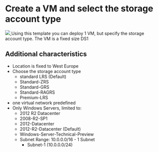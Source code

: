 ﻿# Create a VM and select the storage account type 
<a href="https://portal.azure.com/#create/Microsoft.Template/uri/" target="_blank"> 
    <img src="http://azuredeploy.net/deploybutton.png"/> 
</a> 
Using this template you can deploy 1 VM, but specify the storage account type. The VM is a fixed size DS1 
 
## Additional characteristics
 - Location is fixed to West Europe
 - Choose the storage account type
	- standard LRS (Default)
	- Standard-ZRS
    - Standard-GRS
    - Standard-RAGRS
    - Premium-LRS
 - one virtual network predefined 
 - Only Windows Servers, limited to: 
	- 2012 R2 Datacenter 
	- 2008-R2-SP1 
	- 2012-Datacenter 
	- 2012-R2-Datacenter (Default) 
	- Windows-Server-Technical-Preview 
	- Subnet Range: 10.0.0.0/16 - 1 Subnet 
		- Subnet-1 (10.0.0.0/24)
